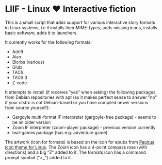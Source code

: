 # LlIF - Linux :heart: Interactive fiction
This is a small script that adds support for various interactive story formats in Linux systems, i.e it installs their MIME-types, adds missing icons, installs basic software, adds it to launchers.

It currently works for the following formats:
* Adrift
* Alan
* Blorbs (various)
* Glulx
* TADS
* TADS 3
* Z-code

It attempts to install (if receives "yes" when asking) the following packages from Debian repositories with apt (so it makes perfect sense to answer "no" if your distro is not Debian-based or you have compiled newer versions from source yourself):
* Gargoyle multi-format IF interpreter (gargoyle-free package) - seems to be an older version
* Zoom IF interpreter (zoom-player package) - previous version currently
* bsd-games package (has e.g. adventure game)

The artwork (icon for formats) is based on the icon for epubs from [Papirus icon theme for Linux](https://github.com/PapirusDevelopmentTeam/papirus-icon-theme). The Zoom icon has a 4-point compass rose (with directions) and a big &quot;Z&quot; added to it. The formats icon has a command prompt symbol (&quot;>_&quot;) added to it.

